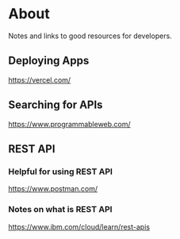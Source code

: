 # About
Notes and links to good resources for developers.

## Deploying Apps
https://vercel.com/

## Searching for APIs
https://www.programmableweb.com/

## REST API

### Helpful for using REST API
https://www.postman.com/

### Notes on what is REST API
https://www.ibm.com/cloud/learn/rest-apis
